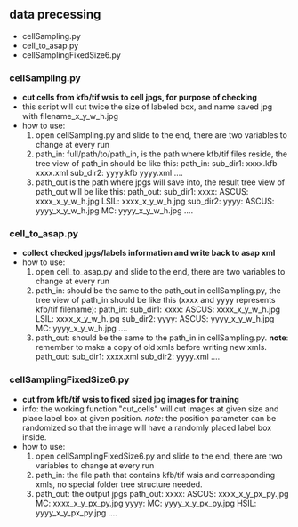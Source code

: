## data precessing
 - cellSampling.py
 - cell_to_asap.py
 - cellSamplingFixedSize6.py

### cellSampling.py 
 - **cut cells from kfb/tif wsis to cell jpgs, for purpose of checking**
 - this script will cut twice the size of labeled box, and name saved jpg with filename_x_y_w_h.jpg
 - how to use:
     1. open cellSampling.py and slide to the end, there are two variables to change at every run
     2. path_in: full/path/to/path_in, is the path where kfb/tif files reside, the tree view of path_in should be like this:
             path_in:
                 sub_dir1:
                     xxxx.kfb
                     xxxx.xml
                 sub_dir2:
                     yyyy.kfb
                     yyyy.xml
                 ....
     3. path_out is the path where jpgs will save into, the result tree view of path_out will be like this:
             path_out:
                 sub_dir1:
                     xxxx:
                         ASCUS:
                             xxxx_x_y_w_h.jpg
                         LSIL:
                             xxxx_x_y_w_h.jpg
                 sub_dir2:
                     yyyy:
                         ASCUS:
                             yyyy_x_y_w_h.jpg
                         MC:
                             yyyy_x_y_w_h.jpg
                 ....

### cell_to_asap.py
 - **collect checked jpgs/labels information and write back to asap xml**
 - how to use:
     1. open cell_to_asap.py and slide to the end, there are two variables to change at every run
     2. path_in: should be the same to the path_out in cellSampling.py, the tree view of path_in should be like this (xxxx and yyyy represents kfb/tif filename):
             path_in:
                 sub_dir1:
                     xxxx:
                         ASCUS:
                             xxxx_x_y_w_h.jpg
                         LSIL:
                             xxxx_x_y_w_h.jpg
                 sub_dir2:
                     yyyy:
                         ASCUS:
                             yyyy_x_y_w_h.jpg
                         MC:
                             yyyy_x_y_w_h.jpg
                 ....
     3. path_out: should be the same to the path_in in cellSampling.py. **note**: remember to make a copy of old xmls before writing new xmls.
             path_out:
                 sub_dir1:
                     xxxx.xml
                 sub_dir2:
                     yyyy.xml
                 ....
                 
### cellSamplingFixedSize6.py
 - **cut from kfb/tif wsis to fixed sized jpg images for training**
 - info: the working function "cut_cells" will cut images at given size and place label box at given position. *note*: the position parameter can be randomized so that the image will have a randomly placed label box inside.
 - how to use:
     1. open cellSamplingFixedSize6.py and slide to the end, there are two variables to change at every run
     2. path_in: the file path that contains kfb/tif wsis and corresponding xmls, no special folder tree structure needed.
     3. path_out: the output jpgs
             path_out:
                 xxxx:
                     ASCUS:
                         xxxx_x_y_px_py.jpg
                     MC:
                         xxxx_x_y_px_py.jpg
                 yyyy:
                     MC:
                         yyyy_x_y_px_py.jpg
                     HSIL:
                         yyyy_x_y_px_py.jpg
                 ....